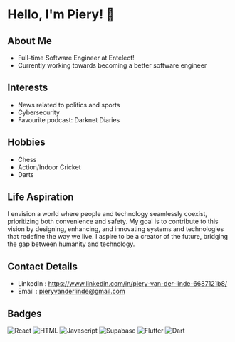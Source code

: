 # Hello, I'm Piery! 👋

## About Me
- Full-time Software Engineer at Entelect!
- Currently working towards becoming a better software engineer

## Interests
- News related to politics and sports
- Cybersecurity
- Favourite podcast: Darknet Diaries

## Hobbies
- Chess
- Action/Indoor Cricket
- Darts

## Life Aspiration
I envision a world where people and technology seamlessly coexist, prioritizing both convenience and safety. My goal is to contribute to this vision by designing, enhancing, and innovating systems and technologies that redefine the way we live. I aspire to be a creator of the future, bridging the gap between humanity and technology.

## Contact Details
- LinkedIn : https://www.linkedin.com/in/piery-van-der-linde-6687121b8/
- Email : pieryvanderlinde@gmail.com

## Badges

![React](https://readmebadge.vercel.app/badges/react.svg) ![HTML](https://readmebadge.vercel.app/badges/html.svg) ![Javascript](https://readmebadge.vercel.app/badges/javascript.svg) ![Supabase](https://readmebadge.vercel.app/badges/supabase.svg) ![Flutter](https://readmebadge.vercel.app/badges/flutter.svg) ![Dart](https://readmebadge.vercel.app/badges/dart.svg)
